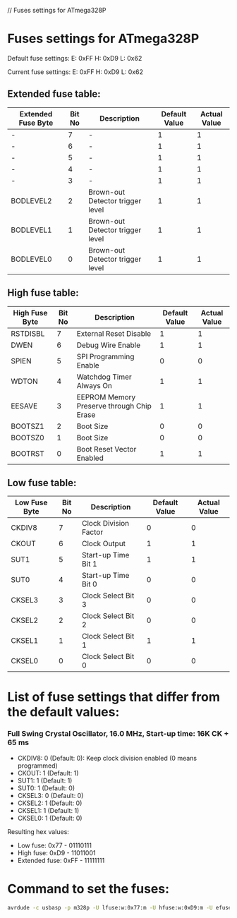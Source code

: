 // Fuses settings for ATmega328P
# Fuses settings for ATmega328P
Default fuse settings:
E: 0xFF
H: 0xD9
L: 0x62

Current fuse settings:
E: 0xFF
H: 0xD9
L: 0x62


## Extended fuse table:
| Extended Fuse Byte | Bit No | Description | Default Value | Actual Value |
|-------|---------------------------------|----------------|----------------|--------------|
| -         | 7   | -                                | 1 | 1 |
| -         | 6   | -                                | 1 | 1 |
| -         | 5   | -                                | 1 | 1 |
| -         | 4   | -                                | 1 | 1 |
| -         | 3   | -                                | 1 | 1 |
| BODLEVEL2 | 2   | Brown-out Detector trigger level | 1 | 1 |
| BODLEVEL1 | 1   | Brown-out Detector trigger level | 1 | 1 |
| BODLEVEL0 | 0   | Brown-out Detector trigger level | 1 | 1 |

## High fuse table:
| High Fuse Byte | Bit No | Description | Default Value | Actual Value |
|-------|---------------------------------|----------------|----------------|--------------|
| RSTDISBL | 7   | External Reset Disable         | 1 | 1 |
| DWEN     | 6   | Debug Wire Enable              | 1 | 1 |
| SPIEN    | 5   | SPI Programming Enable         | 0 | 0 |
| WDTON    | 4   | Watchdog Timer Always On       | 1 | 1 |
| EESAVE   | 3   | EEPROM Memory Preserve through Chip Erase | 1 | 1 |
| BOOTSZ1  | 2   | Boot Size                      | 0 | 0 |
| BOOTSZ0  | 1   | Boot Size                      | 0 | 0 |
| BOOTRST  | 0   | Boot Reset Vector Enabled      | 1 | 1 |

## Low fuse table:
| Low Fuse Byte | Bit No | Description | Default Value | Actual Value |
|-------|---------------------------------|----------------|----------------|--------------|
| CKDIV8   | 7   | Clock Division Factor          | 0 | 0 |
| CKOUT    | 6   | Clock Output                   | 1 | 1 |
| SUT1     | 5   | Start-up Time Bit 1            | 1 | 1 |
| SUT0     | 4   | Start-up Time Bit 0            | 0 | 0 |
| CKSEL3   | 3   | Clock Select Bit 3             | 0 | 0 |
| CKSEL2   | 2   | Clock Select Bit 2             | 0 | 0 |
| CKSEL1   | 1   | Clock Select Bit 1             | 1 | 1 |
| CKSEL0   | 0   | Clock Select Bit 0             | 0 | 0 |


# List of fuse settings that differ from the default values:
### Full Swing Crystal Oscillator, 16.0 MHz, Start-up time: 16K CK + 65 ms
- CKDIV8: 0 (Default: 0): Keep clock division enabled (0 means programmed)
- CKOUT: 1 (Default: 1)
- SUT1: 1 (Default: 1)
- SUT0: 1 (Default: 0)
- CKSEL3: 0 (Default: 0)
- CKSEL2: 1 (Default: 0)
- CKSEL1: 1 (Default: 1)
- CKSEL0: 1 (Default: 0)

Resulting hex values:
- Low fuse: 0x77 - 01110111
- High fuse: 0xD9 - 11011001
- Extended fuse: 0xFF - 11111111

# Command to set the fuses:
```bash
avrdude -c usbasp -p m328p -U lfuse:w:0x77:m -U hfuse:w:0xD9:m -U efuse:w:0xFF:m
```
